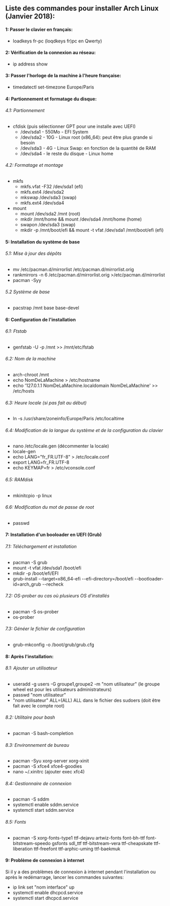 ## Liste des commandes pour installer Arch Linux (Janvier 2018):

#### 1: Passer le clavier en français:
- loadkeys fr-pc (loqdkeys fr)pc en Qwerty)

#### 2: Vérification de la connexion au réseau:
- ip address show

#### 3: Passer l'horloge de la machine à l'heure française:
- timedatectl set-timezone Europe/Paris

#### 4: Partionnement et formatage du disque:
###### 4.1: Partionnement
- cfdisk (puis sélectionner GPT pour une installe avec UEFI)
	* /dev/sda1 - 550Mo - EFI System
	* /dev/sda2 - 10G - Linux root (x86_64): peut être plus grande si besoin
	* /dev/sda3 - 4G - Linux Swap: en fonction de la quantité de RAM
	* /dev/sda4 - le reste du disque - Linux home

###### 4.2: Formatage et montage
- mkfs
	* mkfs.vfat -F32 /dev/sda1 (efi)
	* mkfs.ext4 /dev/sda2
	* mkswap /dev/sda3 (swap)
	* mkfs.ext4 /dev/sda4
- mount
	* mount /dev/sda2 /mnt (root)
	* mkdir /mnt/home && mount /dev/sda4 /mnt/home (home)
	* swapon /dev/sda3 (swap)
	* mkdir -p /mnt/boot/efi && mount -t vfat /dev/sda1 /mnt/boot/efi (efi)

#### 5: Installation du système de base
###### 5.1: Mise à jour des dépôts
- mv /etc/pacman.d/mirrorlist /etc/pacman.d/mirrorlist.orig
- rankmirrors -n 6 /etc/pacman.d/mirrorlist.orig >/etc/pacman.d/mirrorlist
- pacman -Syy

###### 5.2 Système de base
- pacstrap /mnt base base-devel

#### 6: Configuration de l'installation
###### 6.1: Ftstab
- genfstab -U -p /mnt >> /mnt/etc/fstab

###### 6.2: Nom de la machine
- arch-chroot /mnt
- echo NomDeLaMachine > /etc/hostname
- echo '127.0.1.1 NomDeLaMachine.localdomain NomDeLaMachine' >> /etc/hosts

###### 6.3: Heure locale (si pas fait au début)
- ln -s /usr/share/zoneinfo/Europe/Paris /etc/localtime

###### 6.4: Modification de la langue du système et de la configuration du clavier
- nano /etc/locale.gen (décommenter la locale)
- locale-gen
- echo LANG="fr_FR.UTF-8" > /etc/locale.conf
- export LANG=fr_FR.UTF-8
- echo KEYMAP=fr > /etc/vconsole.conf

###### 6.5: RAMdisk
- mkinitcpio -p linux

###### 6.6: Modification du mot de passe de root
- passwd

#### 7: Installation d'un booloader en UEFI (Grub)
###### 7.1: Téléchargement et installation
- pacman -S grub
- mount -t vfat /dev/sda1 /boot/efi
- mkdir -p /boot/efi/EFI
- grub-install --target=x86_64-efi --efi-directory=/boot/efi --bootloader-id=arch_grub --recheck

###### 7.2: OS-prober au cas où plusieurs OS d'installés
- pacman -S os-prober
- os-prober

###### 7.3: Généer le fichier de configuration
- grub-mkconfig -o /boot/grub/grub.cfg

#### 8: Après l'installation:
###### 8.1: Ajouter un utilisateur
- useradd -g users -G groupe1,groupe2 -m "nom utilisateur" (le groupe wheel est pour les utilisateurs administrateurs)
- passwd "nom utilisateur"
- "nom utilisateur" ALL=(ALL) ALL dans le fichier des sudoers (doit être fait avec le compte root)

###### 8.2: Utilitaire pour bash
- pacman -S bash-completion

###### 8.3: Environnement de bureau
- pacman -Syu xorg-server xorg-xinit
- pacman -S xfce4 xfce4-goodies
- nano ~/.xinitrc (ajouter exec xfc4)

###### 8.4: Gestionnaire de connexion
- pacman -S sddm
- systemctl enable sddm.service
- systemctl start sddm.service

###### 8.5: Fonts
- pacman -S xorg-fonts-type1 ttf-dejavu artwiz-fonts font-bh-ttf font-bitstream-speedo gsfonts sdl_ttf ttf-bitstream-vera ttf-cheapskate ttf-liberation ttf-freefont ttf-arphic-uming ttf-baekmuk

#### 9: Problème de connexion à internet
Si il y a des problèmes de connexion à internet pendant l'installation ou après le redémarrage, lancer les commandes suivantes:
- ip link set "nom interface" up
- systemctl enable dhcpcd.service
- systemctl start dhcpcd.service
